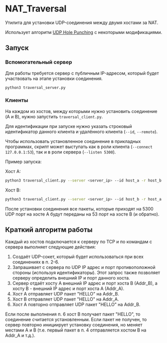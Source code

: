 # NAT_Traversal

Утилита для установки UDP-соединения между двумя хостами за NAT.

Использует алгоритм [UDP Hole Punching](https://en.wikipedia.org/wiki/UDP_hole_punching) с некоторыми модификациями.

## Запуск
### Вспомогательный сервер
Для работы требуется сервер с публичным IP-адресом, который будет участвовать на этапе установки соединения.
```bash
python3 traversal_server.py
```

### Клиенты
На каждом из хостов, между которыми нужно установить соединение (A и B), нужно запустить `traversal_client.py`.

Для идентификации при запуске нужно указать строковый идентификатор данного клиента и удалённого клиента (`--id`, `--remote`).

Чтобы использовать установленное соединение в прикладных программах, скрипт может выступать как в роли клиента (`--connect 127.0.0.1:53`), так и в роли сервера (`--listen 5300`).

Пример запуска:

Хост A:
```bash
python3 traversal_client.py --server <server_ip> --id host_a -r host_b --listen 5300
```

Хост B:
```bash
python3 traversal_client.py --server <server_ip> --id host_b -r host_a --connect 127.0.0.1:53
```

После установки соединения все пакеты, которые приходят на 5300 UDP порт на хосте A будут переданы на 53 порт на хосте B (и обратно).

## Краткий алгоритм работы

Каждый из хостов подключается к серверу по TCP и по командам с сервера выполняет следующие действия:

1. Создаёт UDP-сокет, который будет использоваться при всех соединениях в п. 2-6.
2. Запрашивает с сервера по UDP IP адрес и порт противоположной стороны (используя идентификаторы). Этот запрос также позволяет серверу определить внешний IP и порт данного хоста.
3. Сервер отдаёт хосту A внешний IP адрес и порт хоста B (Addr_B), а хосту B - внешний IP адрес и порт хоста A (Addr_A).
4. Хост A отправляет UDP пакет "HELLO" на Addr_B.
5. Хост B отправляет UDP пакет "HELLO" на Addr_A.
6. Хост A повторно отправляет UDP пакет "HELLO" на Addr_B.

Если после выполнения п. 6 хост B получает пакет "HELLO", то соединение считается установленным. Если пакет не получен, то сервер повторно инициирует установку соединения, но меняет местами A и B (т.е. первый пакет в п. 4 отправляется хостом B на Addr_A и т.д.).
